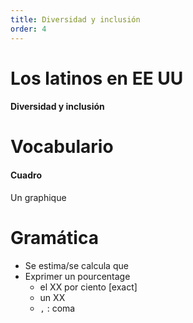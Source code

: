 ```yaml
---
title: Diversidad y inclusión
order: 4
---
```


# Los latinos en EE UU
#### Diversidad y inclusión

# Vocabulario
#### Cuadro
Un graphique

# Gramática
- Se estima/se calcula que 
- Exprimer un pourcentage
  - el XX por ciento [exact]
  - un XX
  - `,` : coma
